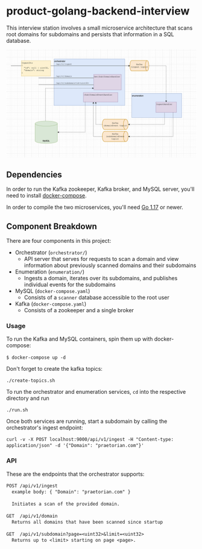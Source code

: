 # product-golang-backend-interview

This interview station involves a small microservice architecture that scans root domains for subdomains and persists that information in a SQL database.

![Microservice Documentation](microservice_documentation.png "Microservice Documentation")

## Dependencies

In order to run the Kafka zookeeper, Kafka broker, and MySQL server, you'll need to install [docker-compose](https://docs.docker.com/compose/install/).

In order to compile the two microservices, you'll need [Go 1.17](https://go.dev/doc/install) or newer.

## Component Breakdown

There are four components in this project:
 - Orchestrator (`orchestrator/`)
   - API server that serves for requests to scan a domain and view information about previously scanned domains and their subdomains
 - Enumeration (`enumeration/`)
   - Ingests a domain, iterates over its subdomains, and publishes individual events for the subdomains
 - MySQL (`docker-compose.yaml`)
   - Consists of a `scanner` database accessible to the root user
 - Kafka (`docker-compose.yaml`)
    - Consists of a zookeeper and a single broker

### Usage
To run the Kafka and MySQL containers, spin them up with docker-compose:

```$ docker-compose up -d```

Don't forget to create the kafka topics:
```
./create-topics.sh
```

To run the orchestrator and enumeration services, `cd` into the respective directory and run 
```
./run.sh
```

Once both services are running, start a subdomain by calling the orchestrator's ingest endpoint:
```
curl -v -X POST localhost:9000/api/v1/ingest -H "Content-type: application/json" -d '{"Domain": "praetorian.com"}'
```

### API

These are the endpoints that the orchestrator supports:
```
POST /api/v1/ingest
  example body: { "Domain": "praetorian.com" }
  
  Initiates a scan of the provided domain.

GET  /api/v1/domain
  Returns all domains that have been scanned since startup

GET  /api/v1/subdomain?page=<uint32>&limit=<uint32>
  Returns up to <limit> starting on page <page>.

```